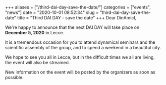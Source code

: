 +++
aliases = ["/third-dai-day-save-the-date/"]
categories = ["events", "news"]
date = "2020-10-01 08:52:34"
slug = "third-dai-day-save-the-date"
title = "Third DAI DAY - save the date"
+++
Dear DinAmicI,

We're happy to announce that the next DAI DAY will take place on
**December 5, 2020** in Lecce.

It is a tremendous occasion for you to attend dynamical seminars and the
scientific assembly of the group, and to spend a weekend in a beautiful
city.

We hope to see you all in Lecce, but in the difficult times we all are
living, the event will also be streamed.

New information on the event will be posted by the organizers as soon as
possible.
